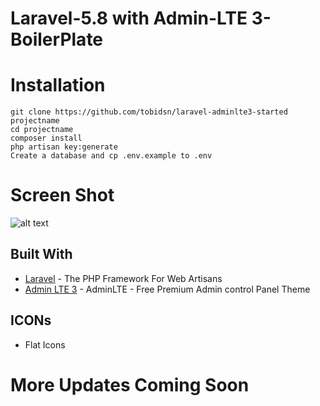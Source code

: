 # Laravel-5.8 with Admin-LTE 3-BoilerPlate

# Installation
```
git clone https://github.com/tobidsn/laravel-adminlte3-started projectname
cd projectname
composer install
php artisan key:generate
Create a database and cp .env.example to .env
```
# Screen Shot
![alt text](https://i.imgur.com/eOphznr.png)

## Built With

* [Laravel](https://laravel.com/) - The PHP Framework For Web Artisans
* [Admin LTE 3](https://github.com/almasaeed2010/AdminLTE) - AdminLTE - Free Premium Admin control Panel Theme

## ICONs 

* Flat Icons

# More Updates Coming Soon